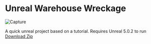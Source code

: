 # Unreal Warehouse Wreckage
 
![Capture](https://user-images.githubusercontent.com/24879510/176484246-c2748dc2-d158-4bc7-bb7d-87154c0537c7.JPG)

A quick unreal project based on a tutorial. Requires Unreal 5.0.2 to run
[Download Zip](https://drive.google.com/file/d/1hT7eCa02E9tnb0U0qMvNa9kv3xZCY-iZ/view?usp=sharing)
